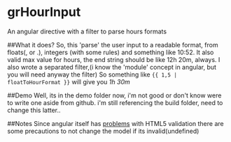 # grHourInput
An angular directive with a filter to parse hours formats

##What it does?
So, this 'parse' the user input to a readable format, from floats(, or .), integers (with some rules) and something like 10:52.
It also valid max value for hours, the end string should be like 12h 20m, always.
I also wrote a separated filter,(i know the 'module' concept in angular, but you will need anyway the filter)
So something like `{{ 1,5 | floatToHourFormat }}` will give you *1h 30m*

##Demo
Well, its in the demo folder now, i'm not good or don't know were to write one aside from github.
i'm still referencing the build folder, need to change this latter..

##Notes
Since angular itself has <a href='https://docs.angularjs.org/api/ng/input/input%5Bnumber%5D'>problems</a> with HTML5 validation
there are some precautions to not change the model if its invalid(undefined)
